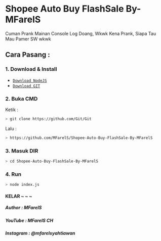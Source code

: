 # Shopee Auto Buy FlashSale By-MFarelS
Cuman Prank Mainan Console Log Doang, Wkwk Kena Prank, Siapa Tau Mau Pamer SW wkwk

## Cara Pasang :

### 1. Download & Install
* [`Download NodeJS`](https://nodejs.org/en/download/)
* [`Download GIT`](https://git-scm.com/downloads)

### 2. Buka CMD
Ketik :
```bash
> git clone https://github.com/Git/Git
```
Lalu :
```bash
> https://github.com/MFarelS/Shopee-Auto-Buy-FlashSale-By-MFarelS
```

### 3. Masuk DIR
```bash
> cd Shopee-Auto-Buy-FlashSale-By-MFarelS
```

### 4. Run
```bash
> node index.js
```

#### KELAR ~ ~ ~

##### Author : MFarelS
##### YouTube : MFarelS CH
##### Instagram : @mfarelsyahtiawan
